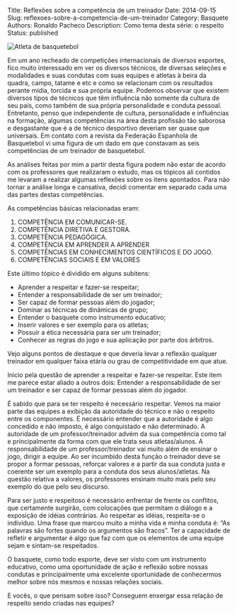 Title: Reflexões sobre a competência de um treinador
Date: 2014-09-15
Slug: reflexoes-sobre-a-competencia-de-um-treinador
Category: Basquete
Authors: Ronaldo Pacheco
Description: Como tema desta série: o respeito
Status: published

![Atleta de basquetebol]({static}/images/18.jpg "Acervo/Além das Quadras")

Em um ano recheado de competições internacionais de diversos esportes, fico muito interessado em ver os diversos técnicos, de diversas seleções e modalidades e suas condutas com suas equipes e atletas à beira da quadra, campo, tatame e etc e como se relacionam com os resultados perante mídia, torcida e sua própria equipe. Podemos observar que existem diversos tipos de técnicos que têm influência não somente da cultura de seu país, como também de sua própria personalidade e conduta pessoal. Entretanto, penso que independente de cultura, personalidade e influências na formação, algumas competências na área desta profissão tão saborosa e desgastante que é a de técnico desportivo deveriam ser quase que universais. Em contato com a revista da Federação Espanhola de Basquetebol vi uma figura de um dado em que constavam as seis competências de um treinador de basquetebol.

As análises feitas por mim a partir desta figura podem não estar de acordo com os professores que realizaram o estudo, mas os tópicos ali contidos me levaram a realizar algumas reflexões sobre os itens apontados. Para não tornar a análise longa e cansativa, decidi comentar em separado cada uma das partes destas competências.

As competências básicas relacionadas eram:

1. COMPETÊNCIA EM COMUNICAR-SE.
2. COMPETÊNCIA DIRETIVA E GESTORA.
3. COMPETÊNCIA PEDAGÓGICA.
4. COMPETÊNCIA EM APRENDER A APRENDER
5. COMPETÊNCIAS EM CONHECIMENTOS CIENTÍFICOS E DO JOGO.
6. COMPETÊNCIAS SOCIAIS E EM VALORES

Este último tópico é dividido em alguns subitens:

- Aprender a respeitar e fazer-se respeitar;
- Entender a responsabilidade de ser um treinador;
- Ser capaz de formar pessoas além do jogador;
- Dominar as técnicas de dinâmicas de grupo;
- Entender o basquete como instrumento educativo;
- Inserir valores e ser exemplo para os atletas;
- Possuir a ética necessária para ser um treinador;
- Conhecer as regras do jogo e sua aplicação por parte dos árbitros.

Vejo alguns pontos de destaque e que deveria levar a reflexão qualquer treinador em qualquer faixa etária ou grau de competitividade em que atue.

Inicio pela questão de aprender a respeitar e fazer-se respeitar. Este item me parece estar aliado a outros dois: Entender a responsabilidade de ser um treinador e ser capaz de formar pessoas além do jogador.

É sabido que para se ter respeito é necessário respeitar. Vemos na maior parte das equipes a exibição da autoridade do técnico e não o respeito entre os componentes. É necessário entender que a autoridade é algo concedido e não imposto, é algo conquistado e não determinado. A autoridade de um professor/treinador advém da sua competência como tal e principalmente da forma com que ele trata seus atletas/alunos. A responsabilidade de um professor/treinador vai muito além de ensinar o jogo, dirigir a equipe. Ao ser incumbido desta função o treinador deve se propor a formar pessoas, reforçar valores e a partir da sua conduta justa e coerente ser um exemplo para a conduta dos seus alunos/atletas. Na questão relativa a valores, os professores ensinam muito mais pelo seu exemplo do que pelo seu discurso.

Para ser justo e respeitoso é necessário enfrentar de frente os conflitos, que certamente surgirão, com colocações que permitam o diálogo e a exposição de idéias contrárias. Ao respeitar as idéias, respeita-se o indivíduo. Uma frase que marcou muito a minha vida e minha conduta é: “As palavras são fortes quando os argumentos são fracos”. Ter a capacidade de refletir e argumentar é algo que faz com que os elementos de uma equipe sejam e sintam-se respeitados.

O basquete, como todo esporte, deve ser visto com um instrumento educativo, como uma oportunidade de ação e reflexão sobre nossas condutas e principalmente uma excelente oportunidade de conhecermos melhor sobre nós mesmos e nossas relações sociais.

E vocês, o que pensam sobre isso? Conseguem enxergar essa relação de respeito sendo criadas nas equipes?